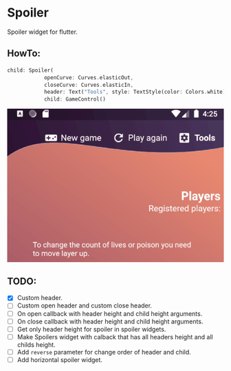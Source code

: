 # Spoiler

Spoiler widget for flutter.

## HowTo:
```dart
child: Spoiler(
            openCurve: Curves.elasticOut,
            closeCurve: Curves.elasticIn,
            header: Text("Tools", style: TextStyle(color: Colors.white)),
            child: GameControl()
```

![Spoiler preview gif](/preview/preview.gif)

## TODO:
 - [x] Custom header. 
 - [ ] Custom open header and custom close header.
 - [ ] On open callback with header height and child height arguments.
 - [ ] On close callback with header height and child height arguments.
 - [ ] Get only header height for spoiler in spoiler widgets.
 - [ ] Make Spoilers widget with calback that has all headers height and  all childs height.
 - [ ] Add `reverse` parameter for change order of header and child.
 - [ ] Add horizontal spoiler widget.
